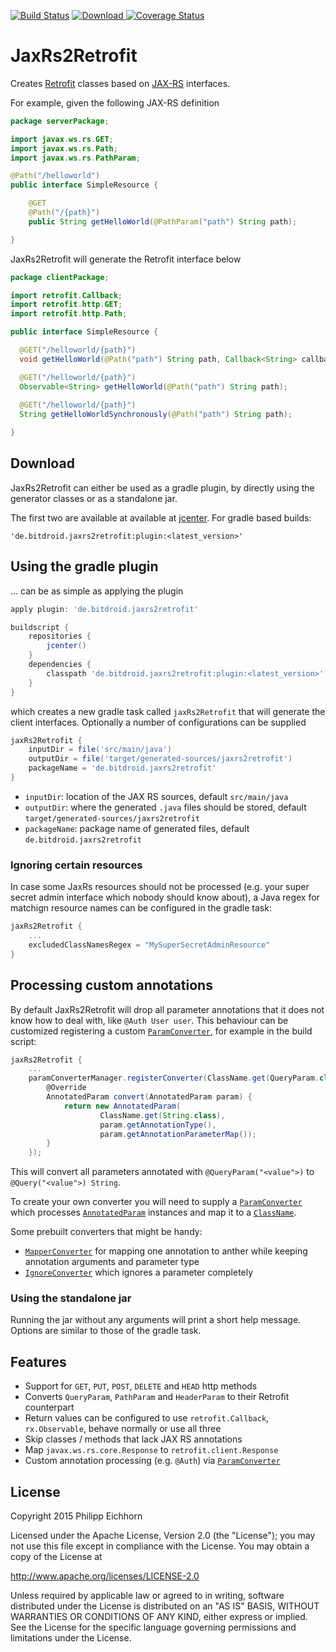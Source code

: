 
[![Build Status](https://travis-ci.org/Maddoc42/JaxRs2Retrofit.svg?branch=master)](https://travis-ci.org/Maddoc42/JaxRs2Retrofit)
[ ![Download](https://api.bintray.com/packages/maddoc42/maven/jaxrs2retrofit/images/download.svg) ](https://bintray.com/maddoc42/maven/jaxrs2retrofit/_latestVersion)
[![Coverage Status](https://coveralls.io/repos/Maddoc42/JaxRs2Retrofit/badge.svg?branch=master)](https://coveralls.io/r/Maddoc42/JaxRs2Retrofit?branch=master)

# JaxRs2Retrofit

Creates [Retrofit](https://github.com/square/retrofit) classes based on
[JAX-RS](https://de.wikipedia.org/wiki/Java_API_for_RESTful_Web_Services) interfaces. 

For example, given the following JAX-RS definition


```java
package serverPackage;

import javax.ws.rs.GET;
import javax.ws.rs.Path;
import javax.ws.rs.PathParam;

@Path("/helloworld")
public interface SimpleResource {

	@GET
	@Path("/{path}")
	public String getHelloWorld(@PathParam("path") String path);

}
```

JaxRs2Retrofit will generate the Retrofit interface below

```java
package clientPackage;

import retrofit.Callback;
import retrofit.http.GET;
import retrofit.http.Path;

public interface SimpleResource {

  @GET("/helloworld/{path}")
  void getHelloWorld(@Path("path") String path, Callback<String> callback);

  @GET("/helloworld/{path}")
  Observable<String> getHelloWorld(@Path("path") String path);
  
  @GET("/helloworld/{path}")
  String getHelloWorldSynchronously(@Path("path") String path);

}
```

## Download

JaxRs2Retrofit can either be used as a gradle plugin, by directly using the generator classes or as a 
standalone jar.

The first two are available at available at [jcenter](https://bintray.com/maddoc42/maven/jaxrs2retrofit/).
For gradle based builds:

`'de.bitdroid.jaxrs2retrofit:plugin:<latest_version>'`

## Using the gradle plugin

... can be as simple as applying the plugin

```groovy
apply plugin: 'de.bitdroid.jaxrs2retrofit'

buildscript {
    repositories {
        jcenter()
    }
    dependencies {
        classpath 'de.bitdroid.jaxrs2retrofit:plugin:<latest_version>'
    }
}
```

which creates a new gradle task called `jaxRs2Retrofit` that will generate the client interfaces. Optionally a number of configurations can be supplied

```groovy
jaxRs2Retrofit {
    inputDir = file('src/main/java')
    outputDir = file('target/generated-sources/jaxrs2retrofit')
    packageName = 'de.bitdroid.jaxrs2retrofit'
}
```

- `inputDir`: location of the JAX RS sources, default `src/main/java`
- `outputDir`: where the generated `.java` files should be stored, default `target/generated-sources/jaxrs2retrofit`
- `packageName`: package name of generated files, default `de.bitdroid.jaxrs2retrofit`

### Ignoring certain resources

In case some JaxRs resources should not be processed (e.g. your super secret admin interface which nobody should know about), a Java regex for matchign resource names can be configured in the gradle task:

```groovy
jaxRs2Retrofit {
    ...
    excludedClassNamesRegex = "MySuperSecretAdminResource"
}
```

## Processing custom annotations

By default JaxRs2Retrofit will drop all parameter annotations that it does not know how to deal with, like `@Auth User user`. This behaviour can be customized registering a custom [`ParamConverter`](https://github.com/Maddoc42/JaxRs2Retrofit/blob/master/plugin/src/main/java/de/bitdroid/jaxrs2retrofit/converter/ParamConverter.java), for example in the build script:

```groovy
jaxRs2Retrofit {
    ...
    paramConverterManager.registerConverter(ClassName.get(QueryParam.class), new ParamConverter() {
        @Override
        AnnotatedParam convert(AnnotatedParam param) {
            return new AnnotatedParam(
                    ClassName.get(String.class),
                    param.getAnnotationType(),
                    param.getAnnotationParameterMap());
        }
    });
```

This will convert all parameters annotated with `@QueryParam("<value">)` to `@Query("<value">) String`.

To create your own converter you will need to supply a [`ParamConverter`](https://github.com/Maddoc42/JaxRs2Retrofit/blob/master/plugin/src/main/java/de/bitdroid/jaxrs2retrofit/converter/ParamConverter.java) which processes [`AnnotatedParam`](https://github.com/Maddoc42/JaxRs2Retrofit/blob/master/plugin/src/main/java/de/bitdroid/jaxrs2retrofit/converter/AnnotatedParam.java) instances and map it to a [`ClassName`](https://square.github.io/javapoet/javadoc/javapoet/com/squareup/javapoet/ClassName.html).

Some prebuilt converters that might be handy:

- [`MapperConverter`](https://github.com/Maddoc42/JaxRs2Retrofit/blob/master/plugin/src/main/java/de/bitdroid/jaxrs2retrofit/converter/MappingConverter.java) for mapping one annotation to anther while keeping annotation arguments and parameter type
- [`IgnoreConverter`](https://github.com/Maddoc42/JaxRs2Retrofit/blob/master/plugin/src/main/java/de/bitdroid/jaxrs2retrofit/converter/IgnoreConverter.java) which ignores a parameter completely


### Using the standalone jar

Running the jar without any arguments will print a short help message. Options are similar to those of the gradle task.


## Features

- Support for `GET`, `PUT`, `POST`, `DELETE` and `HEAD` http methods
- Converts `QueryParam`, `PathParam` and `HeaderParam` to their Retrofit counterpart
- Return values can be configured to use `retrofit.Callback`, `rx.Observable`, behave normally or use all three
- Skip classes / methods that lack JAX RS annotations
- Map `javax.ws.rs.core.Response` to `retrofit.client.Response`
- Custom annotation processing (e.g. `@Auth`) via [`ParamConverter`](https://github.com/Maddoc42/JaxRs2Retrofit/blob/master/plugin/src/main/java/de/bitdroid/jaxrs2retrofit/converter/ParamConverter.java)


## License
Copyright 2015 Philipp Eichhorn 

Licensed under the Apache License, Version 2.0 (the "License");
you may not use this file except in compliance with the License.
You may obtain a copy of the License at

http://www.apache.org/licenses/LICENSE-2.0

Unless required by applicable law or agreed to in writing, software
distributed under the License is distributed on an "AS IS" BASIS,
WITHOUT WARRANTIES OR CONDITIONS OF ANY KIND, either express or implied.
See the License for the specific language governing permissions and
limitations under the License.
